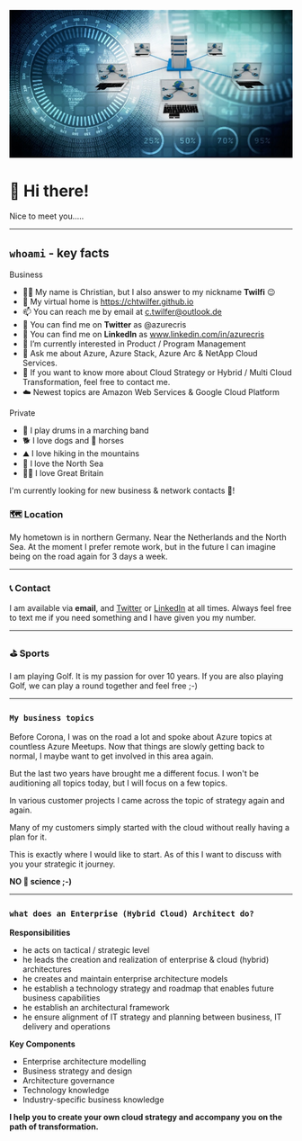 ![](https://github.com/chtwilfer/chtwilfer.github.io/blob/986af33e2323e70a669c36ecdd0643d009ef3b0d/assets/images/GithubHintergrundCloud.jpg)


# 👋 Hi there!
Nice to meet you.....

***

## `whoami` - key facts

Business
- 👩‍💻 My name is Christian, but I also answer to my nickname **Twilfi** 😉
- 🔗 My virtual home is https://chtwilfer.github.io
- 📫 You can reach me by email at c.twilfer@outlook.de
- 🐤 You can find me on **Twitter** as @azurecris
- 🐤 You can find me on **LinkedIn** as www.linkedin.com/in/azurecris
- 🌱 I’m currently interested in Product / Program Management
- 💬 Ask me about Azure, Azure Stack, Azure Arc & NetApp Cloud Services.
- 🔭 If you want to know more about Cloud Strategy or Hybrid / Multi Cloud Transformation, feel free to contact me.
- ☁️ Newest topics are Amazon Web Services & Google Cloud Platform

Private
- 🥁 I play drums in a marching band
- 🐕 I love dogs and 🐎 horses
- ⛰️ I love hiking in the mountains
- 🌊 I love the North Sea
- 💂‍♂️ I love Great Britain

I'm currently looking for new business & network contacts 👯!

### 🗺 Location
My hometown is in northern Germany. Near the Netherlands and the North Sea. 
At the moment I prefer remote work, but in the future I can imagine being on the road again for 3 days a week.

***

### 📞 Contact
I am available via **email**, and [Twitter](https://www.twitter.com/azurecris) or [LinkedIn](www.linkedin.com/in/azurecris) at all times. Always feel free to text me if you need something and I have given you my number.

<script src="https://platform.linkedin.com/badges/js/profile.js" async defer type="text/javascript"></script>


***

### ⛳ Sports
I am playing Golf. It is my passion for over 10 years. If you are also playing Golf, we can play a round together and feel free ;-)


***

### `My business topics`
Before Corona, I was on the road a lot and spoke about Azure topics at countless Azure Meetups. Now that things are slowly getting back to normal, I maybe want to get involved in this area again. 

But the last two years have brought me a different focus. I won't be auditioning all topics today, but I will focus on a few topics.

In various customer projects I came across the topic of strategy again and again.

Many of my customers simply started with the cloud without really having a plan for it. 

This is exactly where I would like to start. As of this I want to discuss with you your strategic it journey.

**NO 🚀 science ;-)**

***

### `what does an Enterprise (Hybrid Cloud) Architect do?`

**Responsibilities**
- he acts on tactical / strategic level
- he leads the creation and realization of enterprise & cloud (hybrid) architectures
- he creates and maintain enterprise architecture models
- he establish a technology strategy and roadmap that enables future business capabilities
- he establish an architectural framework
- he ensure alignment of IT strategy and planning between business, IT delivery and operations

**Key Components**
- Enterprise architecture modelling
- Business strategy and design
- Architecture governance
- Technology knowledge
- Industry-specific business knowledge


**I help you to create your own cloud strategy and accompany you on the path of transformation.**

<!--
**chtwilfer/chtwilfer** is a ✨ _special_ ✨ repository because its `README.md` (this file) appears on your GitHub profile.

Here are some ideas to get you started:

- 🔭 I’m currently working on ...
- 🌱 I’m currently learning ...
- 👯 I’m looking to collaborate on ...
- 🤔 I’m looking for help with ...
- 💬 Ask me about ...
- 📫 How to reach me: ...
- 😄 Pronouns: ...
- ⚡ Fun fact: ...
-->
